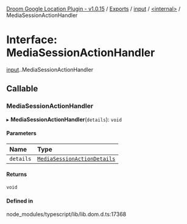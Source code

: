 [Droom Google Location Plugin - v1.0.15](../README.md) / [Exports](../modules.md) / [input](../modules/input.md) / [<internal\>](../modules/input._internal_.md) / MediaSessionActionHandler

# Interface: MediaSessionActionHandler

[input](../modules/input.md).[<internal>](../modules/input._internal_.md).MediaSessionActionHandler

## Callable

### MediaSessionActionHandler

▸ **MediaSessionActionHandler**(`details`): `void`

#### Parameters

| Name | Type |
| :------ | :------ |
| `details` | [`MediaSessionActionDetails`](input._internal_.MediaSessionActionDetails.md) |

#### Returns

`void`

#### Defined in

node_modules/typescript/lib/lib.dom.d.ts:17368
